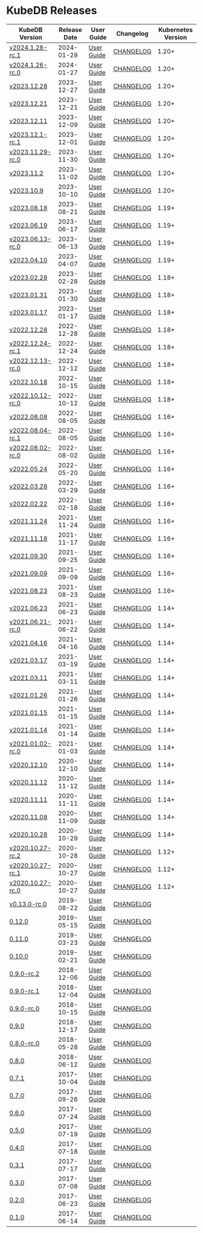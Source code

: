 # KubeDB Releases

| KubeDB Version | Release Date | User Guide | Changelog | Kubernetes Version |
|--------------------------- | ------------ | ---------- | --------- | ------------------ |
| [v2024.1.28-rc.1](https:/github.com/kubedb/CHANGELOG/releases/tag/v2024.1.28-rc.1) | 2024-01-29 | [User Guide](https://kubedb.com/docs/v2024.1.28-rc.1) | [CHANGELOG](/releases/v2024.1.28-rc.1/README.md) | 1.20+ |
| [v2024.1.26-rc.0](https:/github.com/kubedb/CHANGELOG/releases/tag/v2024.1.26-rc.0) | 2024-01-27 | [User Guide](https://kubedb.com/docs/v2024.1.26-rc.0) | [CHANGELOG](/releases/v2024.1.26-rc.0/README.md) | 1.20+ |
| [v2023.12.28](https:/github.com/kubedb/CHANGELOG/releases/tag/v2023.12.28) | 2023-12-27 | [User Guide](https://kubedb.com/docs/v2023.12.28) | [CHANGELOG](/releases/v2023.12.28/README.md) | 1.20+ |
| [v2023.12.21](https:/github.com/kubedb/CHANGELOG/releases/tag/v2023.12.21) | 2023-12-21 | [User Guide](https://kubedb.com/docs/v2023.12.21) | [CHANGELOG](/releases/v2023.12.21/README.md) | 1.20+ |
| [v2023.12.11](https:/github.com/kubedb/CHANGELOG/releases/tag/v2023.12.11) | 2023-12-09 | [User Guide](https://kubedb.com/docs/v2023.12.11) | [CHANGELOG](/releases/v2023.12.11/README.md) | 1.20+ |
| [v2023.12.1-rc.1](https:/github.com/kubedb/CHANGELOG/releases/tag/v2023.12.1-rc.1) | 2023-12-01 | [User Guide](https://kubedb.com/docs/v2023.12.1-rc.1) | [CHANGELOG](/releases/v2023.12.1-rc.1/README.md) | 1.20+ |
| [v2023.11.29-rc.0](https:/github.com/kubedb/CHANGELOG/releases/tag/v2023.11.29-rc.0) | 2023-11-30 | [User Guide](https://kubedb.com/docs/v2023.11.29-rc.0) | [CHANGELOG](/releases/v2023.11.29-rc.0/README.md) | 1.20+ |
| [v2023.11.2](https:/github.com/kubedb/CHANGELOG/releases/tag/v2023.11.2) | 2023-11-02 | [User Guide](https://kubedb.com/docs/v2023.11.2) | [CHANGELOG](/releases/v2023.11.2/README.md) | 1.20+ |
| [v2023.10.9](https:/github.com/kubedb/CHANGELOG/releases/tag/v2023.10.9) | 2023-10-10 | [User Guide](https://kubedb.com/docs/v2023.10.9) | [CHANGELOG](/releases/v2023.10.9/README.md) | 1.20+ |
| [v2023.08.18](https:/github.com/kubedb/CHANGELOG/releases/tag/v2023.08.18) | 2023-08-21 | [User Guide](https://kubedb.com/docs/v2023.08.18) | [CHANGELOG](/releases/v2023.08.18/README.md) | 1.19+ |
| [v2023.06.19](https:/github.com/kubedb/CHANGELOG/releases/tag/v2023.06.19) | 2023-06-17 | [User Guide](https://kubedb.com/docs/v2023.06.19) | [CHANGELOG](/releases/v2023.06.19/README.md) | 1.19+ |
| [v2023.06.13-rc.0](https:/github.com/kubedb/CHANGELOG/releases/tag/v2023.06.13-rc.0) | 2023-06-13 | [User Guide](https://kubedb.com/docs/v2023.06.13-rc.0) | [CHANGELOG](/releases/v2023.06.13-rc.0/README.md) | 1.19+ |
| [v2023.04.10](https:/github.com/kubedb/CHANGELOG/releases/tag/v2023.04.10) | 2023-04-07 | [User Guide](https://kubedb.com/docs/v2023.04.10) | [CHANGELOG](/releases/v2023.04.10/README.md) | 1.19+ |
| [v2023.02.28](https:/github.com/kubedb/CHANGELOG/releases/tag/v2023.02.28) | 2023-02-28 | [User Guide](https://kubedb.com/docs/v2023.02.28) | [CHANGELOG](/releases/v2023.02.28/README.md) | 1.18+ |
| [v2023.01.31](https:/github.com/kubedb/CHANGELOG/releases/tag/v2023.01.31) | 2023-01-30 | [User Guide](https://kubedb.com/docs/v2023.01.31) | [CHANGELOG](/releases/v2023.01.31/README.md) | 1.18+ |
| [v2023.01.17](https:/github.com/kubedb/CHANGELOG/releases/tag/v2023.01.17) | 2023-01-17 | [User Guide](https://kubedb.com/docs/v2023.01.17) | [CHANGELOG](/releases/v2023.01.17/README.md) | 1.18+ |
| [v2022.12.28](https:/github.com/kubedb/CHANGELOG/releases/tag/v2022.12.28) | 2022-12-28 | [User Guide](https://kubedb.com/docs/v2022.12.28) | [CHANGELOG](/releases/v2022.12.28/README.md) | 1.18+ |
| [v2022.12.24-rc.1](https:/github.com/kubedb/CHANGELOG/releases/tag/v2022.12.24-rc.1) | 2022-12-24 | [User Guide](https://kubedb.com/docs/v2022.12.24-rc.1) | [CHANGELOG](/releases/v2022.12.24-rc.1/README.md) | 1.18+ |
| [v2022.12.13-rc.0](https:/github.com/kubedb/CHANGELOG/releases/tag/v2022.12.13-rc.0) | 2022-12-12 | [User Guide](https://kubedb.com/docs/v2022.12.13-rc.0) | [CHANGELOG](/releases/v2022.12.13-rc.0/README.md) | 1.18+ |
| [v2022.10.18](https:/github.com/kubedb/CHANGELOG/releases/tag/v2022.10.18) | 2022-10-15 | [User Guide](https://kubedb.com/docs/v2022.10.18) | [CHANGELOG](/releases/v2022.10.18/README.md) | 1.18+ |
| [v2022.10.12-rc.0](https:/github.com/kubedb/CHANGELOG/releases/tag/v2022.10.12-rc.0) | 2022-10-12 | [User Guide](https://kubedb.com/docs/v2022.10.12-rc.0) | [CHANGELOG](/releases/v2022.10.12-rc.0/README.md) | 1.18+ |
| [v2022.08.08](https:/github.com/kubedb/CHANGELOG/releases/tag/v2022.08.08) | 2022-08-05 | [User Guide](https://kubedb.com/docs/v2022.08.08) | [CHANGELOG](/releases/v2022.08.08/README.md) | 1.16+ |
| [v2022.08.04-rc.1](https:/github.com/kubedb/CHANGELOG/releases/tag/v2022.08.04-rc.1) | 2022-08-05 | [User Guide](https://kubedb.com/docs/v2022.08.04-rc.1) | [CHANGELOG](/releases/v2022.08.04-rc.1/README.md) | 1.16+ |
| [v2022.08.02-rc.0](https:/github.com/kubedb/CHANGELOG/releases/tag/v2022.08.02-rc.0) | 2022-08-02 | [User Guide](https://kubedb.com/docs/v2022.08.02-rc.0) | [CHANGELOG](/releases/v2022.08.02-rc.0/README.md) | 1.16+ |
| [v2022.05.24](https:/github.com/kubedb/CHANGELOG/releases/tag/v2022.05.24) | 2022-05-20 | [User Guide](https://kubedb.com/docs/v2022.05.24) | [CHANGELOG](/releases/v2022.05.24/README.md) | 1.16+ |
| [v2022.03.28](https:/github.com/kubedb/CHANGELOG/releases/tag/v2022.03.28) | 2022-03-29 | [User Guide](https://kubedb.com/docs/v2022.03.28) | [CHANGELOG](/releases/v2022.03.28/README.md) | 1.16+ |
| [v2022.02.22](https:/github.com/kubedb/CHANGELOG/releases/tag/v2022.02.22) | 2022-02-18 | [User Guide](https://kubedb.com/docs/v2022.02.22) | [CHANGELOG](/releases/v2022.02.22/README.md) | 1.16+ |
| [v2021.11.24](https:/github.com/kubedb/CHANGELOG/releases/tag/v2021.11.24) | 2021-11-24 | [User Guide](https://kubedb.com/docs/v2021.11.24) | [CHANGELOG](/releases/v2021.11.24/README.md) | 1.16+ |
| [v2021.11.18](https:/github.com/kubedb/CHANGELOG/releases/tag/v2021.11.18) | 2021-11-17 | [User Guide](https://kubedb.com/docs/v2021.11.18) | [CHANGELOG](/releases/v2021.11.18/README.md) | 1.16+ |
| [v2021.09.30](https:/github.com/kubedb/CHANGELOG/releases/tag/v2021.09.30) | 2021-09-25 | [User Guide](https://kubedb.com/docs/v2021.09.30) | [CHANGELOG](/releases/v2021.09.30/README.md) | 1.16+ |
| [v2021.09.09](https:/github.com/kubedb/CHANGELOG/releases/tag/v2021.09.09) | 2021-09-09 | [User Guide](https://kubedb.com/docs/v2021.09.09) | [CHANGELOG](/releases/v2021.09.09/README.md) | 1.16+ |
| [v2021.08.23](https:/github.com/kubedb/CHANGELOG/releases/tag/v2021.08.23) | 2021-08-23 | [User Guide](https://kubedb.com/docs/v2021.08.23) | [CHANGELOG](/releases/v2021.08.23/README.md) | 1.16+ |
| [v2021.06.23](https:/github.com/kubedb/CHANGELOG/releases/tag/v2021.06.23) | 2021-06-23 | [User Guide](https://kubedb.com/docs/v2021.06.23) | [CHANGELOG](/releases/v2021.06.23/README.md) | 1.14+ |
| [v2021.06.21-rc.0](https:/github.com/kubedb/CHANGELOG/releases/tag/v2021.06.21-rc.0) | 2021-06-22 | [User Guide](https://kubedb.com/docs/v2021.06.21-rc.0) | [CHANGELOG](/releases/v2021.06.21-rc.0/README.md) | 1.14+ |
| [v2021.04.16](https:/github.com/kubedb/CHANGELOG/releases/tag/v2021.04.16) | 2021-04-16 | [User Guide](https://kubedb.com/docs/v2021.04.16) | [CHANGELOG](/releases/v2021.04.16/README.md) | 1.14+ |
| [v2021.03.17](https:/github.com/kubedb/CHANGELOG/releases/tag/v2021.03.17) | 2021-03-19 | [User Guide](https://kubedb.com/docs/v2021.03.17) | [CHANGELOG](/releases/v2021.03.17/README.md) | 1.14+ |
| [v2021.03.11](https:/github.com/kubedb/CHANGELOG/releases/tag/v2021.03.11) | 2021-03-11 | [User Guide](https://kubedb.com/docs/v2021.03.11) | [CHANGELOG](/releases/v2021.03.11/README.md) | 1.14+ |
| [v2021.01.26](https:/github.com/kubedb/CHANGELOG/releases/tag/v2021.01.26) | 2021-01-26 | [User Guide](https://kubedb.com/docs/v2021.01.26) | [CHANGELOG](/releases/v2021.01.26/README.md) | 1.14+ |
| [v2021.01.15](https:/github.com/kubedb/CHANGELOG/releases/tag/v2021.01.15) | 2021-01-15 | [User Guide](https://kubedb.com/docs/v2021.01.15) | [CHANGELOG](/releases/v2021.01.15/README.md) | 1.14+ |
| [v2021.01.14](https:/github.com/kubedb/CHANGELOG/releases/tag/v2021.01.14) | 2021-01-14 | [User Guide](https://kubedb.com/docs/v2021.01.14) | [CHANGELOG](/releases/v2021.01.14/README.md) | 1.14+ |
| [v2021.01.02-rc.0](https:/github.com/kubedb/CHANGELOG/releases/tag/v2021.01.02-rc.0) | 2021-01-03 | [User Guide](https://kubedb.com/docs/v2021.01.02-rc.0) | [CHANGELOG](/releases/v2021.01.02-rc.0/README.md) | 1.14+ |
| [v2020.12.10](https:/github.com/kubedb/CHANGELOG/releases/tag/v2020.12.10) | 2020-12-10 | [User Guide](https://kubedb.com/docs/v2020.12.10) | [CHANGELOG](/releases/v2020.12.10/README.md) | 1.14+ |
| [v2020.11.12](https:/github.com/kubedb/CHANGELOG/releases/tag/v2020.11.12) | 2020-11-12 | [User Guide](https://kubedb.com/docs/v2020.11.12) | [CHANGELOG](/releases/v2020.11.12/README.md) | 1.14+ |
| [v2020.11.11](https:/github.com/kubedb/CHANGELOG/releases/tag/v2020.11.11) | 2020-11-11 | [User Guide](https://kubedb.com/docs/v2020.11.11) | [CHANGELOG](/releases/v2020.11.11/README.md) | 1.14+ |
| [v2020.11.08](https:/github.com/kubedb/CHANGELOG/releases/tag/v2020.11.08) | 2020-11-09 | [User Guide](https://kubedb.com/docs/v2020.11.08) | [CHANGELOG](/releases/v2020.11.08/README.md) | 1.14+ |
| [v2020.10.28](https:/github.com/kubedb/CHANGELOG/releases/tag/v2020.10.28) | 2020-10-29 | [User Guide](https://kubedb.com/docs/v2020.10.28) | [CHANGELOG](/releases/v2020.10.28/README.md) | 1.14+ |
| [v2020.10.27-rc.2](https:/github.com/kubedb/CHANGELOG/releases/tag/v2020.10.27-rc.2) | 2020-10-28 | [User Guide](https://kubedb.com/docs/v2020.10.27-rc.2) | [CHANGELOG](/releases/v2020.10.27-rc.2/README.md) | 1.12+ |
| [v2020.10.27-rc.1](https:/github.com/kubedb/CHANGELOG/releases/tag/v2020.10.27-rc.1) | 2020-10-27 | [User Guide](https://kubedb.com/docs/v2020.10.27-rc.1) | [CHANGELOG](/releases/v2020.10.27-rc.1/README.md) | 1.12+ |
| [v2020.10.27-rc.0](https:/github.com/kubedb/CHANGELOG/releases/tag/v2020.10.27-rc.0) | 2020-10-27 | [User Guide](https://kubedb.com/docs/v2020.10.27-rc.0) | [CHANGELOG](/releases/v2020.10.27-rc.0/README.md) | 1.12+ |
| [v0.13.0-rc.0](https://github.com/kubedb/cli/releases/tag/v0.13.0-rc.0) | 2019-08-22 | [User Guide](https://kubedb.com/docs/v0.13.0-rc.0) | [CHANGELOG](https://github.com/kubedb/cli/releases/tag/v0.13.0-rc.0) |  |
| [0.12.0](https://github.com/kubedb/cli/releases/tag/0.12.0) | 2019-05-15 | [User Guide](https://kubedb.com/docs/0.12.0) | [CHANGELOG](https://github.com/kubedb/cli/releases/tag/0.12.0) |  |
| [0.11.0](https://github.com/kubedb/cli/releases/tag/0.11.0) | 2019-03-23 | [User Guide](https://kubedb.com/docs/0.11.0) | [CHANGELOG](https://github.com/kubedb/cli/releases/tag/0.11.0) |  |
| [0.10.0](https://github.com/kubedb/cli/releases/tag/0.10.0) | 2019-02-21 | [User Guide](https://kubedb.com/docs/0.10.0) | [CHANGELOG](https://github.com/kubedb/cli/releases/tag/0.10.0) |  |
| [0.9.0-rc.2](https://github.com/kubedb/cli/releases/tag/0.9.0-rc.2) | 2018-12-06 | [User Guide](https://kubedb.com/docs/0.9.0-rc.2) | [CHANGELOG](https://github.com/kubedb/cli/releases/tag/0.9.0-rc.2) |  |
| [0.9.0-rc.1](https://github.com/kubedb/cli/releases/tag/0.9.0-rc.1) | 2018-12-04 | [User Guide](https://kubedb.com/docs/0.9.0-rc.1) | [CHANGELOG](https://github.com/kubedb/cli/releases/tag/0.9.0-rc.1) |  |
| [0.9.0-rc.0](https://github.com/kubedb/cli/releases/tag/0.9.0-rc.0) | 2018-10-15 | [User Guide](https://kubedb.com/docs/0.9.0-rc.0) | [CHANGELOG](https://github.com/kubedb/cli/releases/tag/0.9.0-rc.0) |  |
| [0.9.0](https://github.com/kubedb/cli/releases/tag/0.9.0) | 2018-12-17 | [User Guide](https://kubedb.com/docs/0.9.0) | [CHANGELOG](https://github.com/kubedb/cli/releases/tag/0.9.0) |  |
| [0.8.0-rc.0](https://github.com/kubedb/cli/releases/tag/0.8.0-rc.0) | 2018-05-28 | [User Guide](https://kubedb.com/docs/0.8.0-rc.0) | [CHANGELOG](https://github.com/kubedb/cli/releases/tag/0.8.0-rc.0) |  |
| [0.8.0](https://github.com/kubedb/cli/releases/tag/0.8.0) | 2018-06-12 | [User Guide](https://kubedb.com/docs/0.8.0) | [CHANGELOG](https://github.com/kubedb/cli/releases/tag/0.8.0) |  |
| [0.7.1](https://github.com/kubedb/cli/releases/tag/0.7.1) | 2017-10-04 | [User Guide](https://github.com/kubedb/docs/tree/0.7.1/docs) | [CHANGELOG](https://github.com/kubedb/cli/releases/tag/0.7.1) |  |
| [0.7.0](https://github.com/kubedb/cli/releases/tag/0.7.0) | 2017-09-26 | [User Guide](https://github.com/kubedb/docs/tree/0.7.0/docs) | [CHANGELOG](https://github.com/kubedb/cli/releases/tag/0.7.0) |  |
| [0.6.0](https://github.com/kubedb/cli/releases/tag/0.6.0) | 2017-07-24 | [User Guide](https://github.com/kubedb/docs/tree/0.6.0/docs) | [CHANGELOG](https://github.com/kubedb/cli/releases/tag/0.6.0) |  |
| [0.5.0](https://github.com/kubedb/cli/releases/tag/0.5.0) | 2017-07-19 | [User Guide](https://github.com/kubedb/docs/tree/0.5.0/docs) | [CHANGELOG](https://github.com/kubedb/cli/releases/tag/0.5.0) |  |
| [0.4.0](https://github.com/kubedb/cli/releases/tag/0.4.0) | 2017-07-18 | [User Guide](https://github.com/kubedb/docs/tree/0.4.0/docs) | [CHANGELOG](https://github.com/kubedb/cli/releases/tag/0.4.0) |  |
| [0.3.1](https://github.com/kubedb/cli/releases/tag/0.3.1) | 2017-07-17 | [User Guide](https://github.com/kubedb/docs/tree/0.3.1/docs) | [CHANGELOG](https://github.com/kubedb/cli/releases/tag/0.3.1) |  |
| [0.3.0](https://github.com/kubedb/cli/releases/tag/0.3.0) | 2017-07-08 | [User Guide](https://github.com/kubedb/docs/tree/0.3.0/docs) | [CHANGELOG](https://github.com/kubedb/cli/releases/tag/0.3.0) |  |
| [0.2.0](https://github.com/kubedb/cli/releases/tag/0.2.0) | 2017-06-23 | [User Guide](https://github.com/kubedb/docs/tree/0.2.0/docs) | [CHANGELOG](https://github.com/kubedb/cli/releases/tag/0.2.0) |  |
| [0.1.0](https://github.com/kubedb/cli/releases/tag/0.1.0) | 2017-06-14 | [User Guide](https://github.com/kubedb/docs/tree/0.1.0/docs) | [CHANGELOG](https://github.com/kubedb/cli/releases/tag/0.1.0) |  |
